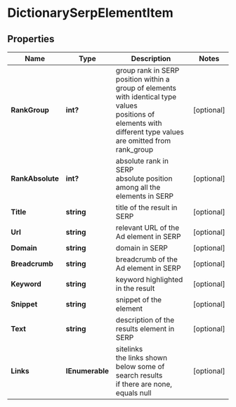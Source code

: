 # DictionarySerpElementItem


## Properties

| Name | Type | Description | Notes |
|------------ | ------------- | ------------- | -------------|
**RankGroup** | **int?** | group rank in SERP<br>position within a group of elements with identical type values<br>positions of elements with different type values are omitted from rank_group |[optional]|
**RankAbsolute** | **int?** | absolute rank in SERP<br>absolute position among all the elements in SERP |[optional]|
**Title** | **string** | title of the result in SERP |[optional]|
**Url** | **string** | relevant URL of the Ad element in SERP |[optional]|
**Domain** | **string** | domain in SERP |[optional]|
**Breadcrumb** | **string** | breadcrumb of the Ad element in SERP |[optional]|
**Keyword** | **string** | keyword highlighted in the result |[optional]|
**Snippet** | **string** | snippet of the element |[optional]|
**Text** | **string** | description of the results element in SERP |[optional]|
**Links** | **IEnumerable<LinkElement>** | sitelinks<br>the links shown below some of search results<br>if there are none, equals null |[optional]|